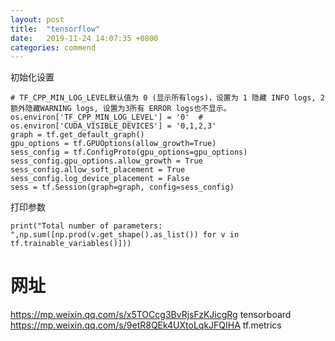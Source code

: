 ```yaml
---
layout: post
title:  "tensorflow"
date:   2019-11-24 14:07:35 +0800
categories: commend
---
```


初始化设置
```
# TF_CPP_MIN_LOG_LEVEL默认值为 0 (显示所有logs)，设置为 1 隐藏 INFO logs, 2 额外隐藏WARNING logs, 设置为3所有 ERROR logs也不显示。
os.environ['TF_CPP_MIN_LOG_LEVEL'] = '0'  #
os.environ['CUDA_VISIBLE_DEVICES'] = '0,1,2,3'
graph = tf.get_default_graph()
gpu_options = tf.GPUOptions(allow_growth=True)
sess_config = tf.ConfigProto(gpu_options=gpu_options)
sess_config.gpu_options.allow_growth = True
sess_config.allow_soft_placement = True
sess_config.log_device_placement = False
sess = tf.Session(graph=graph, config=sess_config)
```

打印参数
``` 
print("Total number of parameters: ",np.sum([np.prod(v.get_shape().as_list()) for v in tf.trainable_variables()]))
```


# 网址
<https://mp.weixin.qq.com/s/x5TOCcg3BvRjsFzKJicgRg> tensorboard
<https://mp.weixin.qq.com/s/9etR8QEk4UXtoLqkJFQIHA> tf.metrics
